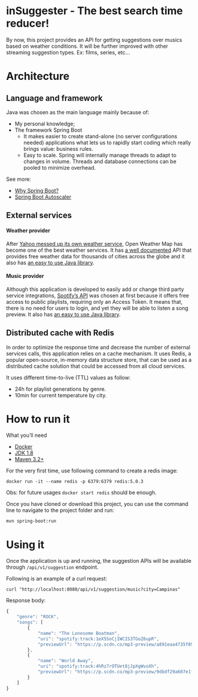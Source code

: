 # inSuggester - The best search time reducer!

By now, this project provides an API for getting suggestions over musics based on weather conditions. 
It will be further improved with other streaming suggestion types. Ex: films, series, etc...

# Architecture 

## Language and framework
Java was chosen as the main language mainly because of:
 * My personal knowledge;
 * The framework Spring Boot
    * It makes easier to create stand-alone (no server configurations needed) applications 
    what lets us to rapidly start coding which really brings value: business rules. 
    * Easy to scale. Spring will internally manage threads to adapt to changes in volume. 
    Threads and database connections can be pooled to minimize overhead. 

See more: 
 * [Why Spring Boot?](https://dzone.com/articles/why-springboot)
 * [Spring Boot Autoscaler](https://piotrminkowski.wordpress.com/2018/09/18/spring-boot-autoscaler/)

## External services

#### Weather provider
After [Yahoo messed up its own weather service](https://www.igorkromin.net/index.php/2016/03/27/yahoo-effectively-shut-down-its-weather-api-by-forcing-oauth-10-and-crippling-it/),
Open Weather Map has become one of the best weather services. It has [a well documented](https://openweathermap.org/api) 
API that provides free weather data for thousands of cities across the globe 
and it also has [an easy to use Java library](https://bitbucket.org/aksinghnet/owm-japis/src/master/).

#### Music provider
Although this application is developed to easily add or change third party service integrations, 
[Spotify’s API](https://developer.spotify.com/documentation/web-api/) was chosen at first because 
it offers free access to public playlists, requiring only an Access Token. It means that, 
there is no need for users to login, and yet they will be able to listen a song preview.
It also has [an easy to use Java library](https://github.com/thelinmichael/spotify-web-api-java).

## Distributed cache with Redis
In order to optimize the response time and decrease the number of external services calls, 
this application relies on a cache mechanism. It uses Redis, a popular open-source, 
in-memory data structure store, that can be used as a distributed cache solution that could 
be accessed from all cloud services.

It uses different time-to-live (TTL) values as follow:
* 24h for playlist generations by genre.
* 10min for current temperature by city.

# How to run it
What you’ll need
- [Docker](https://docs.docker.com/docker-for-windows/install/)
- [JDK 1.8](https://www.oracle.com/technetwork/java/javase/downloads/index.html)
- [Maven 3.2+](https://maven.apache.org/download.cgi)

For the very first time, use following command to create a redis image:

`docker run -it --name redis -p 6379:6379 redis:5.0.3`

Obs: for future usages `docker start redis` should be enough.

Once you have cloned or download this project, you can use the command line to navigate to 
the project folder and run:

`mvn spring-boot:run`


# Using it
Once the application is up and running, the suggestion APIs will be available through
`/api/v1/suggestion` endpoint.

Following is an example of a curl request:

`curl "http://localhost:8080/api/v1/suggestion/music?city=Campinas"`

Response body:

```javascript
{
    "genre": "ROCK",
    "songs": [
        {
            "name": "The Lonesome Boatman",
            "uri": "spotify:track:1eX5SoCjIWCIS3TGoZ6upR",
            "previewUrl": "https://p.scdn.co/mp3-preview/a891eaa4735f8943f023ebc4932b18c1d98d9e02?cid=ee5c42e53c814c6ca2b5fa737b8b5cbd"
        },
        {
            "name": "World Away",
            "uri": "spotify:track:4hRz7rOTUet8jJpXgWvoXh",
            "previewUrl": "https://p.scdn.co/mp3-preview/9dbdf29a607e1f5a30b7db2e7abcbbfa161dd1d9?cid=ee5c42e53c814c6ca2b5fa737b8b5cbd"
        }
    ]
}
```

